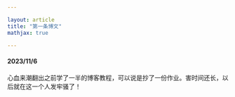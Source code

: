 ```yaml
---

layout: article
title: "第一条博文"
mathjax: true

---
```




#### 2023/11/6

心血来潮翻出之前学了一半的博客教程，可以说是抄了一份作业。害时间还长，以后就在这一个人发牢骚了！

